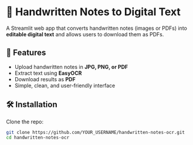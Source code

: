 # 📝 Handwritten Notes to Digital Text

A Streamlit web app that converts handwritten notes (images or PDFs) into **editable digital text** and allows users to download them as PDFs.

## 🚀 Features
- Upload handwritten notes in **JPG, PNG, or PDF**
- Extract text using **EasyOCR**
- Download results as **PDF**
- Simple, clean, and user-friendly interface

## 🛠️ Installation
Clone the repo:
```bash
git clone https://github.com/YOUR_USERNAME/handwritten-notes-ocr.git
cd handwritten-notes-ocr
